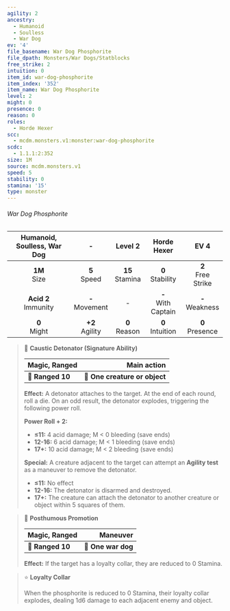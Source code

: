 ```yaml
---
agility: 2
ancestry:
  - Humanoid
  - Soulless
  - War Dog
ev: '4'
file_basename: War Dog Phosphorite
file_dpath: Monsters/War Dogs/Statblocks
free_strike: 2
intuition: 0
item_id: war-dog-phosphorite
item_index: '352'
item_name: War Dog Phosphorite
level: 2
might: 0
presence: 0
reason: 0
roles:
  - Horde Hexer
scc:
  - mcdm.monsters.v1:monster:war-dog-phosphorite
scdc:
  - 1.1.1:2:352
size: 1M
source: mcdm.monsters.v1
speed: 5
stability: 0
stamina: '15'
type: monster
---
```


###### War Dog Phosphorite

| Humanoid, Soulless, War Dog |          -          |       Level 2       |       Horde Hexer       |          EV 4          |
| :-------------------------: | :-----------------: | :-----------------: | :---------------------: | :--------------------: |
|      **1M**<br/> Size       |  **5**<br/> Speed   | **15**<br/> Stamina |  **0**<br/> Stability   | **2**<br/> Free Strike |
|  **Acid 2**<br/> Immunity   | **-**<br/> Movement |          -          | **-**<br/> With Captain |  **-**<br/> Weakness   |
|      **0**<br/> Might       | **+2**<br/> Agility |  **0**<br/> Reason  |  **0**<br/> Intuition   |  **0**<br/> Presence   |

<!-- -->
> 🏹 **Caustic Detonator (Signature Ability)**
>
> | **Magic, Ranged** |               **Main action** |
> | ----------------- | ----------------------------: |
> | **📏 Ranged 10**  | **🎯 One creature or object** |
>
> **Effect:** A detonator attaches to the target. At the end of each round, roll a die. On an odd result, the detonator explodes, triggering the following power roll.
>
> **Power Roll + 2:**
>
> - **≤11:** 4 acid damage; M < 0 bleeding (save ends)
> - **12-16:** 6 acid damage; M < 1 bleeding (save ends)
> - **17+:** 10 acid damage; M < 2 bleeding (save ends)
>
> **Special:** A creature adjacent to the target can attempt an **Agility test** as a maneuver to remove the detonator.
>
> - **≤11:** No effect
> - **12-16:** The detonator is disarmed and destroyed.
> - **17+:** The creature can attach the detonator to another creature or object within 5 squares of them.

<!-- -->
> 🏹 **Posthumous Promotion**
>
> | **Magic, Ranged** |       **Maneuver** |
> | ----------------- | -----------------: |
> | **📏 Ranged 10**  | **🎯 One war dog** |
>
> **Effect:** If the target has a loyalty collar, they are reduced to 0 Stamina.

<!-- -->
> ⭐️ **Loyalty Collar**
>
> When the phosphorite is reduced to 0 Stamina, their loyalty collar explodes, dealing 1d6 damage to each adjacent enemy and object.
